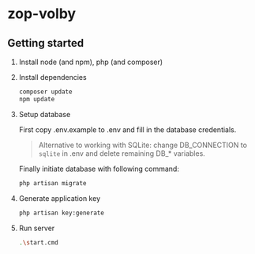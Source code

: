 # zop-volby

## Getting started

1. Install node (and npm), php (and composer)

1. Install dependencies

    ```bash
    composer update
    npm update
    ```

1. Setup database

    First copy .env.example to .env and fill in the database credentials.

    > Alternative to working with SQLite: change DB_CONNECTION to `sqlite` in .env and delete remaining DB_* variables.

    Finally initiate database with following command:

    ```bash
    php artisan migrate
    ```

1. Generate application key

    ```bash
    php artisan key:generate
    ```

1. Run server

    ```bash
    .\start.cmd
    ```